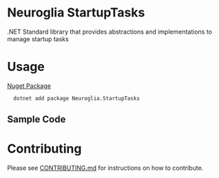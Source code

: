 # Neuroglia StartupTasks
.NET Standard library that provides abstractions and implementations to manage startup tasks

# Usage

[Nuget Package](https://www.nuget.org/packages/Neuroglia.StartupTasks/)

```
  dotnet add package Neuroglia.StartupTasks
```

## Sample Code



# Contributing

Please see [CONTRIBUTING.md](https://github.com/neuroglia-io/StartupTasks/blob/master/CONTRIBUTING.md) for instructions on how to contribute.
